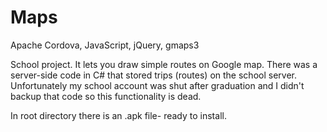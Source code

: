 # Maps
Apache Cordova, JavaScript, jQuery, gmaps3

School project. It lets you draw simple routes on Google map. There was a server-side code in C# that stored trips (routes) on the
school server. Unfortunately my school account was shut after graduation and I didn't backup that code so this functionality is dead.

In root directory there is an .apk file- ready to install.
